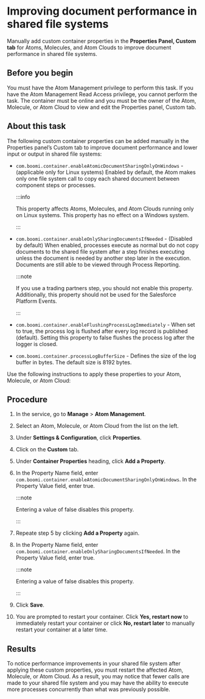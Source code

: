 # Improving document performance in shared file systems 

<head>
  <meta name="guidename" content="Integration"/>
  <meta name="context" content="GUID-c2ce2b4c-fcd7-4d8a-9cd5-8bd99a2a9e10"/>
</head>


Manually add custom container properties in the **Properties Panel, Custom tab** for Atoms, Molecules, and Atom Clouds to improve document performance in shared file systems.

## Before you begin


You must have the Atom Management privilege to perform this task. If you have the Atom Management Read Access privilege, you cannot perform the task. The container must be online and you must be the owner of the Atom, Molecule, or Atom Cloud to view and edit the Properties panel, Custom tab.

## About this task

The following custom container properties can be added manually in the Properties panel’s Custom tab to improve document performance and lower input or output in shared file systems:

-   `com.boomi.container.enableAtomicDocumentSharingOnlyOnWindows` - \(applicable only for Linux systems\) Enabled by default, the Atom makes only one file system call to copy each shared document between component steps or processes.

    :::info
    
    This property affects Atoms, Molecules, and Atom Clouds running only on Linux systems. This property has no effect on a Windows system.

    :::

-   `com.boomi.container.enableOnlySharingDocumentsIfNeeded` - \(Disabled by default\) When enabled, processes execute as normal but do not copy documents to the shared file system after a step finishes executing unless the document is needed by another step later in the execution. Documents are still able to be viewed through Process Reporting.

    :::note
    
    If you use a trading partners step, you should not enable this property. Additionally, this property should not be used for the Salesforce Platform Events.

    :::

-   `com.boomi.container.enableFlushingProcessLogImmediately` - When set to true, the process log is flushed after every log record is published \(default\). Setting this property to false flushes the process log after the logger is closed.

-   `com.boomi.container.processLogBufferSize` - Defines the size of the log buffer in bytes. The default size is 8192 bytes.


Use the following instructions to apply these properties to your Atom, Molecule, or Atom Cloud:

## Procedure

1.  In the service, go to **Manage** \> **Atom Management**.

2.  Select an Atom, Molecule, or Atom Cloud from the list on the left.

3.  Under **Settings & Configuration**, click **Properties**.

4.  Click on the **Custom** tab.

5.  Under **Container Properties** heading, click **Add a Property**.

6.  In the Property Name field, enter `com.boomi.container.enableAtomicDocumentSharingOnlyOnWindows`. In the Property Value field, enter true.

    :::note
    
    Entering a value of false disables this property.

    :::

7.  Repeate step 5 by clicking **Add a Property** again.

8.  In the Property Name field, enter `com.boomi.container.enableOnlySharingDocumentsIfNeeded`. In the Property Value field, enter true.

    :::note
    
    Entering a value of false disables this property.

    :::

9.  Click **Save**.

10. You are prompted to restart your container. Click **Yes, restart now** to immediately restart your container or click **No, restart later** to manually restart your container at a later time.

## Results

To notice performance improvements in your shared file system after applying these custom properties, you must restart the affected Atom, Molecule, or Atom Cloud. As a result, you may notice that fewer calls are made to your shared file system and you may have the ability to execute more processes concurrently than what was previously possible.